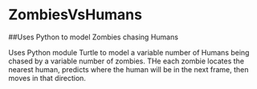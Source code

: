 # ZombiesVsHumans
##Uses Python to model Zombies chasing Humans

Uses Python module Turtle to model a variable number of Humans being chased by a variable number of zombies. THe each zombie locates the nearest human, predicts where the human will be in the next frame, then moves in that direction.
